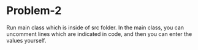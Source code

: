 # Problem-2
Run main class which is inside of src folder. In the main class, you can uncomment lines which are indicated in code, and then you can enter the values yourself.
